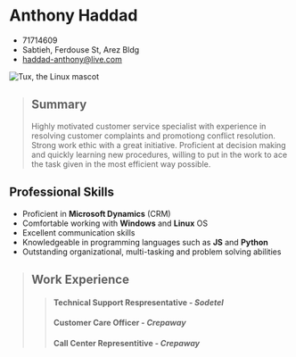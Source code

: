 # Anthony Haddad

- 71714609
- Sabtieh, Ferdouse St, Arez Bldg
- haddad-anthony@live.com

![Tux, the Linux mascot](https://scontent.fbey18-1.fna.fbcdn.net/v/t1.0-9/p960x960/30727609_10156270755295097_6284592066735374336_o.jpg?_nc_cat=104&_nc_ohc=VSb9jYJcYmQAQk-ajX6cLyY3bHh7NBZVqMf7TaRhuXNDyqQAHecDbGD0Q&_nc_ht=scontent.fbey18-1.fna&oh=3c896665d395cfe817ed188fcd34730c&oe=5E6D62D1)

> ## Summary
>
> Highly motivated customer service specialist with experience in resolving customer complaints and promotiong conflict resolution. Strong work ethic with a great initiative. Proficient at decision making and quickly learning new procedures, willing to put in the work to ace the task given in the most efficient way possible.

## Professional Skills

- Proficient in **Microsoft Dynamics** (CRM)
- Comfortable working with **Windows** and **Linux** OS
- Excellent communication skills
- Knowledgeable in programming languages such as **JS** and **Python**
- Outstanding organizational, multi-tasking and problem solving abilities

> ## Work Experience
>
> > #### Technical Support Respresentative - _Sodetel_
> >
> > #### Customer Care Officer - _Crepaway_
> >
> > #### Call Center Representitive - _Crepaway_

